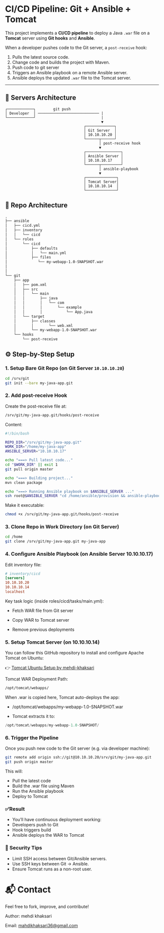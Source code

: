 #  CI/CD Pipeline: Git + Ansible + Tomcat

This project implements a **CI/CD pipeline** to deploy a Java `.war` file on a **Tomcat** server using **Git hooks** and **Ansible**.

When a developer pushes code to the Git server, a `post-receive` hook:
1. Pulls the latest source code.
2. Change code and builds the project with Maven.
3. Push code to git server
4. Triggers an Ansible playbook on a remote Ansible server.
5. Ansible deploys the updated `.war` file to the Tomcat server.

---

## 🧱 Servers Architecture

```text
┌────────────┐        git push       
│ Developer  │ ──────────────────────────── |
└────────────┘                              |
                                            ▼
                                    ┌─────────────┐
                                    │ Git Server  │
                                    │ 10.10.10.20 │
                                    └──────┬──────┘
                                           │ post-receive hook
                                           ▼
                                    ┌────────────────┐
                                    │ Ansible Server │
                                    │ 10.10.10.17    │
                                    └──────┬─────────┘
                                           │ ansible-playbook
                                           ▼    
                                    ┌──────────────┐
                                    │ Tomcat Server│
                                    │ 10.10.10.14  │
                                    └──────────────┘
```



## 🧱 Repo Architecture
```txt
.
├── ansible
│   ├── cicd.yml
│   ├── inventory
│   │   └── cicd
│   └── roles
│       └── cicd
│           ├── defaults
│           │   └── main.yml
│           ├── files
│              └── my-webapp-1.0-SNAPSHOT.war
│           
│               
└── git
    ├── app
    │   ├── pom.xml
    │   ├── src
    │   │   └── main
    │   │       ├── java
    │   │       │   └── com
    │   │       │       └── example
    │   │       │           └── App.java
    │   └── target
    │       ├── classes
    │       │       └── web.xml
    │       └── my-webapp-1.0-SNAPSHOT.war
    └── hooks
        └── post-receive
```


## ⚙️ Step-by-Step Setup

### 1. Setup Bare Git Repo (on Git Server `10.10.10.20`)

```bash
cd /srv/git
git init --bare my-java-app.git
```

### 2. Add post-receive Hook
Create the post-receive file at:

```bash
/srv/git/my-java-app.git/hooks/post-receive
```
Content:
```bash
#!/bin/bash

REPO_DIR="/srv/git/my-java-app.git"
WORK_DIR="/home/my-java-app"
ANSIBLE_SERVER="10.10.10.17"

echo "===> Pull latest code..."
cd "$WORK_DIR" || exit 1
git pull origin master

echo "===> Building project..."
mvn clean package

echo "===> Running Ansible playbook on $ANSIBLE_SERVER ..."
ssh root@$ANSIBLE_SERVER "cd /home/ansible/provision && ansible-playbook -i inventory/cicd cicd.yml"
```

Make it executable:
```bash
chmod +x /srv/git/my-java-app.git/hooks/post-receive
```

### 3. Clone Repo in Work Directory (on Git Server)
```bash
cd /home
git clone /srv/git/my-java-app.git my-java-app
```
### 4. Configure Ansible Playbook (on Ansible Server 10.10.10.17)
Edit inventory file:
```ini
# inventory/cicd
[servers]
10.10.10.20
10.10.10.14
localhost
```

Key task logic (inside roles/cicd/tasks/main.yml):

- Fetch WAR file from Git server

- Copy WAR to Tomcat server

- Remove previous deployments

### 5. Setup Tomcat Server (on 10.10.10.14)
You can follow this GitHub repository to install and configure Apache Tomcat on Ubuntu:

👉 [Tomcat Ubuntu Setup by mehdi-khaksari](https://github.com/mehdi-khaksari/tomcat-ubuntu-setup)

Tomcat WAR Deployment Path:
```bash
/opt/tomcat/webapps/
```
When .war is copied here, Tomcat auto-deploys the app:

- /opt/tomcat/webapps/my-webapp-1.0-SNAPSHOT.war

- Tomcat extracts it to:
```swift
/opt/tomcat/webapps/my-webapp-1.0-SNAPSHOT/
```
### 6. Trigger the Pipeline
Once you push new code to the Git server (e.g. via developer machine):
```bash
git remote add origin ssh://git@10.10.10.20/srv/git/my-java-app.git
git push origin master
```
This will:

- Pull the latest code
- Build the .war file using Maven
- Run the Ansible playbook
- Deploy to Tomcat

### ✅Result

- You’ll have continuous deployment working:
- Developers push to Git
- Hook triggers build
- Ansible deploys the WAR to Tomcat

### 🔐 Security Tips
- Limit SSH access between Git/Ansible servers.
- Use SSH keys between Git → Ansible.
- Ensure Tomcat runs as a non-root user.

# 📬 Contact
Feel free to fork, improve, and contribute!

Author: mehdi khaksari 

Email: mahdikhaksari36@gmail.com
